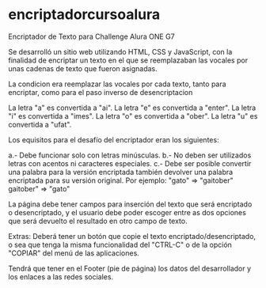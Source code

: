 # encriptadorcursoalura
Encriptador de Texto para Challenge Alura ONE G7

Se desarrolló un sitio web utilizando HTML, CSS y JavaScript, con la finalidad de encriptar un texto en el que se reemplazaban las vocales por unas cadenas de texto que fueron asignadas. 

La condicion era reemplazar las vocales por cada texto, tanto para encriptar, como para el paso inverso de desencriptacion

La letra "a" es convertida a "ai".
La letra "e" es convertida a "enter".
La letra "i" es convertida a "imes".
La letra "o" es convertida a "ober".
La letra "u" es convertida a "ufat".

Los equisitos para el desafío del encriptador eran los siguientes:

a.- Debe funcionar solo con letras minúsculas.
b.- No deben ser utilizados letras con acentos ni caracteres especiales.
c.- Debe ser posible convertir una palabra para la versión encriptada también devolver una palabra encriptada para su versión original.
Por ejemplo:
"gato" => "gaitober"
gaitober" => "gato"

La página debe tener campos para inserción del texto que será encriptado o desencriptado, y el usuario debe poder escoger entre as dos opciones que será devuelto el resultado en otro campo de texto.

Extras:
Deberá tener un botón que copie el texto encriptado/desencriptado, o sea que tenga la misma funcionalidad del "CTRL-C" o de la opción "COPIAR" del menú de las aplicaciones.

Tendrá que tener en el Footer (pie de página) los datos del desarrollador y los enlaces a las redes sociales. 



